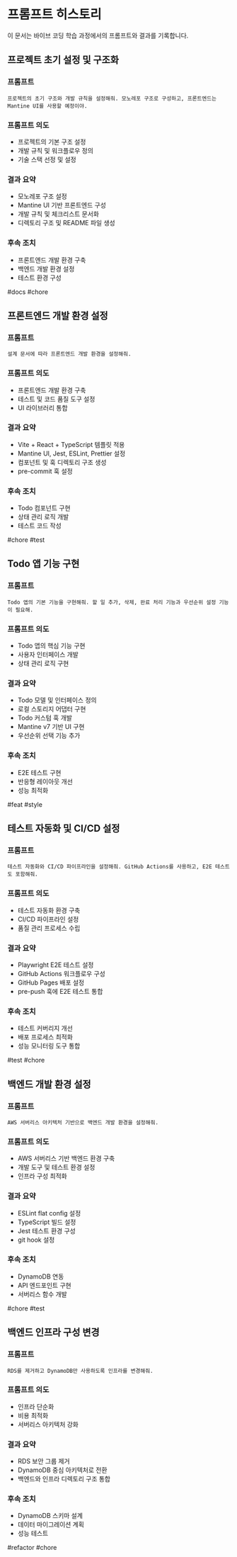 # 프롬프트 히스토리

이 문서는 바이브 코딩 학습 과정에서의 프롬프트와 결과를 기록합니다.

## 프로젝트 초기 설정 및 구조화

### 프롬프트
```
프로젝트의 초기 구조와 개발 규칙을 설정해줘. 모노레포 구조로 구성하고, 프론트엔드는 Mantine UI를 사용할 예정이야.
```

### 프롬프트 의도
- 프로젝트의 기본 구조 설정
- 개발 규칙 및 워크플로우 정의
- 기술 스택 선정 및 설정

### 결과 요약
- 모노레포 구조 설정
- Mantine UI 기반 프론트엔드 구성
- 개발 규칙 및 체크리스트 문서화
- 디렉토리 구조 및 README 파일 생성

### 후속 조치
- 프론트엔드 개발 환경 구축
- 백엔드 개발 환경 설정
- 테스트 환경 구성

#docs #chore

## 프론트엔드 개발 환경 설정

### 프롬프트
```
설계 문서에 따라 프론트엔드 개발 환경을 설정해줘.
```

### 프롬프트 의도
- 프론트엔드 개발 환경 구축
- 테스트 및 코드 품질 도구 설정
- UI 라이브러리 통합

### 결과 요약
- Vite + React + TypeScript 템플릿 적용
- Mantine UI, Jest, ESLint, Prettier 설정
- 컴포넌트 및 훅 디렉토리 구조 생성
- pre-commit 훅 설정

### 후속 조치
- Todo 컴포넌트 구현
- 상태 관리 로직 개발
- 테스트 코드 작성

#chore #test

## Todo 앱 기능 구현

### 프롬프트
```
Todo 앱의 기본 기능을 구현해줘. 할 일 추가, 삭제, 완료 처리 기능과 우선순위 설정 기능이 필요해.
```

### 프롬프트 의도
- Todo 앱의 핵심 기능 구현
- 사용자 인터페이스 개발
- 상태 관리 로직 구현

### 결과 요약
- Todo 모델 및 인터페이스 정의
- 로컬 스토리지 어댑터 구현
- Todo 커스텀 훅 개발
- Mantine v7 기반 UI 구현
- 우선순위 선택 기능 추가

### 후속 조치
- E2E 테스트 구현
- 반응형 레이아웃 개선
- 성능 최적화

#feat #style

## 테스트 자동화 및 CI/CD 설정

### 프롬프트
```
테스트 자동화와 CI/CD 파이프라인을 설정해줘. GitHub Actions를 사용하고, E2E 테스트도 포함해줘.
```

### 프롬프트 의도
- 테스트 자동화 환경 구축
- CI/CD 파이프라인 설정
- 품질 관리 프로세스 수립

### 결과 요약
- Playwright E2E 테스트 설정
- GitHub Actions 워크플로우 구성
- GitHub Pages 배포 설정
- pre-push 훅에 E2E 테스트 통합

### 후속 조치
- 테스트 커버리지 개선
- 배포 프로세스 최적화
- 성능 모니터링 도구 통합

#test #chore

## 백엔드 개발 환경 설정

### 프롬프트
```
AWS 서버리스 아키텍처 기반으로 백엔드 개발 환경을 설정해줘.
```

### 프롬프트 의도
- AWS 서버리스 기반 백엔드 환경 구축
- 개발 도구 및 테스트 환경 설정
- 인프라 구성 최적화

### 결과 요약
- ESLint flat config 설정
- TypeScript 빌드 설정
- Jest 테스트 환경 구성
- git hook 설정

### 후속 조치
- DynamoDB 연동
- API 엔드포인트 구현
- 서버리스 함수 개발

#chore #test

## 백엔드 인프라 구성 변경

### 프롬프트
```
RDS를 제거하고 DynamoDB만 사용하도록 인프라를 변경해줘.
```

### 프롬프트 의도
- 인프라 단순화
- 비용 최적화
- 서버리스 아키텍처 강화

### 결과 요약
- RDS 보안 그룹 제거
- DynamoDB 중심 아키텍처로 전환
- 백엔드와 인프라 디렉토리 구조 통합

### 후속 조치
- DynamoDB 스키마 설계
- 데이터 마이그레이션 계획
- 성능 테스트

#refactor #chore 